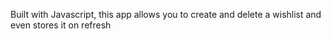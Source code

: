 Built with Javascript, this app allows you to create and delete a wishlist and even stores it on refresh

